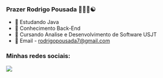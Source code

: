 ### Prazer Rodrigo Pousada 👋🏾🥇☯️


- 🚀 Estudando Java
- 👔 Conhecimento Back-End
- 🥼 Cursando Analise e Desenvolvimento de Software USJT
- 📩 Email - rodrigopousada7@gmail.com

### Minhas redes sociais:
<a href="https://www.linkedin.com/in/rodrigo-pousada-vieira-92b606208/"><img src="https://img.shields.io/badge/LinkedIn-F6F6F6?style=for-the-badge&logo=linkedin&logoColor=blue"> </img></a>
